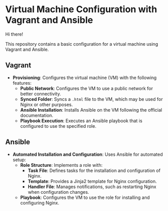 # Virtual Machine Configuration with Vagrant and Ansible

Hi there!

This repository contains a basic configuration for a virtual machine using Vagrant and Ansible.

## Vagrant

- **Provisioning**: Configures the virtual machine (VM) with the following features:
  - **Public Network**: Configures the VM to use a public network for better connectivity.
  - **Synced Folder**: Syncs a `.html` file to the VM, which may be used for Nginx or other purposes.
  - **Ansible Installation**: Installs Ansible on the VM following the official documentation.
  - **Playbook Execution**: Executes an Ansible playbook that is configured to use the specified role.

## Ansible

- **Automated Installation and Configuration**: Uses Ansible for automated setup:
  - **Role Structure**: Implements a role with:
    - **Task File**: Defines tasks for the installation and configuration of Nginx.
    - **Template**: Provides a Jinja2 template for Nginx configuration.
    - **Handler File**: Manages notifications, such as restarting Nginx when configuration changes.
  - **Playbook**: Configures the VM to use the role for installing and configuring Nginx.



